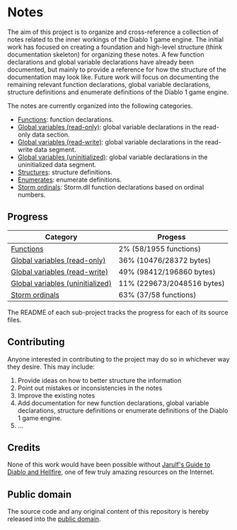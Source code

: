 # Notes

The aim of this project is to organize and cross-reference a collection of notes related to the inner workings of the Diablo 1 game engine. The initial work has focused on creating a foundation and high-level structure (think documentation skeleton) for organizing these notes. A few function declarations and global variable declarations have already been documented, but mainly to provide a reference for how the structure of the documentation may look like. Future work will focus on documenting the remaining relevant function declarations, global variable declarations, structure definitions and enumerate definitions of the Diablo 1 game engine.

The notes are currently organized into the following categories.

* [Functions](functions/README.md): function declarations.
* [Global variables (read-only)](rdata/README.md): global variable declarations in the read-only data section.
* [Global variables (read-write)](data/README.md): global variable declarations in the read-write data segment.
* [Global variables (uninitialized)](bss/README.md): global variable declarations in the uninitialized data segment.
* [Structures](structures.md): structure definitions.
* [Enumerates](enumerates.md): enumerate definitions.
* [Storm ordinals](storm.md): Storm.dll function declarations based on ordinal numbers.

## Progress

| Category                                          | Progess                        |
|---------------------------------------------------|--------------------------------|
| [Functions](functions/README.md)                  | 2% (58/1955 functions)         |
| [Global variables (read-only)](rdata/README.md)   | 36% (10476/28372 bytes)        |
| [Global variables (read-write)](data/README.md)   | 49% (98412/196860 bytes)       |
| [Global variables (uninitialized)](bss/README.md) | 11% (229673/2048516 bytes)     |
| [Storm ordinals](storm.md)                        | 63% (37/58 functions)          |

The README of each sub-project tracks the progress for each of its source files.

## Contributing

Anyone interested in contributing to the project may do so in whichever way they desire. This may include:

1. Provide ideas on how to better structure the information
2. Point out mistakes or inconsistencies in the notes
3. Improve the existing notes
4. Add documentation for new function declarations, global variable declarations, structure definitions or enumerate definitions of the Diablo 1 game engine.
5. ...

## Credits

None of this work would have been possible without [Jarulf's Guide to Diablo and Hellfire](http://www.lurkerlounge.com/diablo/jarulf/jarulf162.pdf), one of few truly amazing resources on the Internet.

## Public domain

The source code and any original content of this repository is hereby released into the [public domain].

[public domain]: https://creativecommons.org/publicdomain/zero/1.0/
